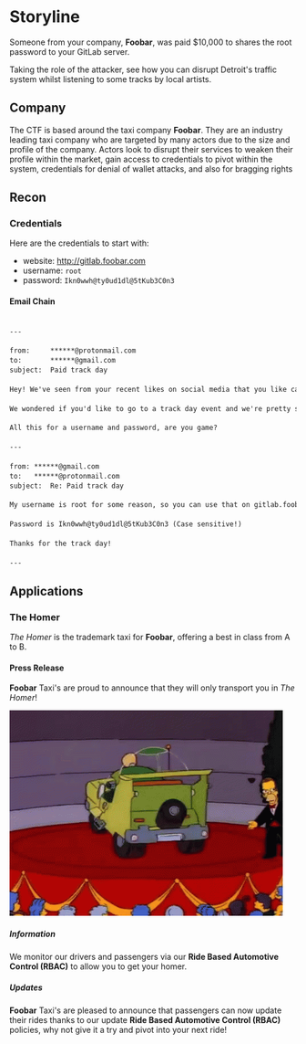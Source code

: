 # Storyline

Someone from your company, __Foobar__, was paid $10,000 to shares the root password to your GitLab server.

Taking the role of the attacker, see how you can disrupt Detroit's traffic system whilst listening to some tracks by local artists.

## Company

The CTF is based around the taxi company __Foobar__. They are an industry leading taxi company who are targeted by many actors due to the size and profile of the company. Actors look to disrupt their services to weaken their profile within the market, gain access to credentials to pivot within the system, credentials for denial of wallet attacks, and also for bragging rights

## Recon

### Credentials

Here are the credentials to start with:

- website: <http://gitlab.foobar.com>
- username: `root`
- password: `Ikn0wwh@ty0ud1dl@5tKub3C0n3`

#### Email Chain

```txt

---

from:     ******@protonmail.com
to:       ******@gmail.com
subject:  Paid track day

Hey! We've seen from your recent likes on social media that you like cars.

We wondered if you'd like to go to a track day event and we're pretty sure you'd come first and win our $10,000 prize for the best parallel parking competition (cash or bitcoin).

All this for a username and password, are you game?

---

from: ******@gmail.com
to:   ******@protonmail.com
subject:  Re: Paid track day

My username is root for some reason, so you can use that on gitlab.foobar.com.

Password is Ikn0wwh@ty0ud1dl@5tKub3C0n3 (Case sensitive!)

Thanks for the track day!

---

```

## Applications

### The Homer

_The Homer_ is the trademark taxi for __Foobar__, offering a best in class from A to B.

#### Press Release

__Foobar__ Taxi's are proud to announce that they will only transport you in _The Homer_!

![Homer Simpson in The Homer](./the-homer.gif)

##### Information

We monitor our drivers and passengers via our __Ride Based Automotive Control (RBAC)__ to allow you to get your homer.

##### Updates

__Foobar__ Taxi's are pleased to announce that passengers can now update their rides thanks to our update __Ride Based Automotive Control (RBAC)__ policies, why not give it a try and pivot into your next ride!
